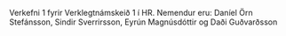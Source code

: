 Verkefni 1 fyrir Verklegtnámskeið 1 í HR. 
Nemendur eru: Daníel Örn Stefánsson, Sindir Sverrirsson, Eyrún Magnúsdóttir og Daði Guðvarðsson